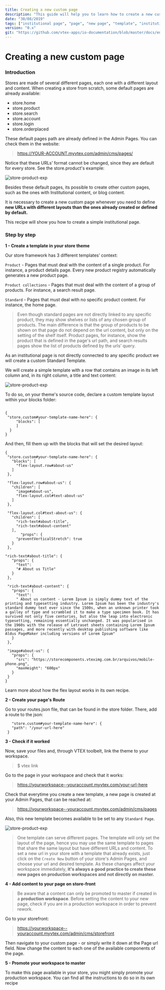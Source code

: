 ```yaml
---
title: Creating a new custom page
description: "This guide will help you to learn how to create a new custom page in your website. You'll be introduced to the framework's template types and default pages. Also, a simple institutional page will be built from scratch."
date: "30/08/2019"
tags: ["institutional page", "page", "new page", "template", "institutional"]
version: "0.x"
git: "https://github.com/vtex-apps/io-documentation/blob/master/docs/en/Recipes/store/creating-a-new-custom-page.md"
---
```


# Creating a new custom page

### Introduction
Stores are made of several different pages, each one with a different layout and content. When creating a store from scratch, some default pages are already available:

- store.home
- store.product
- store.search
- store.account
- store.login
- store.orderplaced

These default pages path are already defined in the Admin Pages. You can check them in the website:

>https://YOUR-ACCOUNT.myvtex.com/admin/cms/pages/

Notice that these URLs’ format cannot be changed, since they are default for every store. See the store.product's example:

![store-product-exp](https://user-images.githubusercontent.com/12139385/63775040-ea2d0c00-c8b4-11e9-8697-d33d40df45f4.png)

Besides these default pages, its possible to create other custom pages, such as the ones with Institutional content, or blog content.

It is necessary to create a new custom page whenever you need to define **new URLs with different layouts than the ones already created or defined by default.** 

This recipe will show you how to create a simple institutional page.


### Step by step

**1 - Create a template in your store theme**

Our store framework has 3 different templates’ context:

`Product` - Pages that must deal with the content of a single product. For instance,  a product details page. Every new product registry automatically generates a new product page.

`Product collections` - Pages that must deal with the content of a group of products. For instance, a search result page.

`Standard` - Pages that must deal with no specific product content. For instance, the home page.

> Even though standard pages are not directly linked to any specific product, they may show shelves or lists of any chosen group of products. The main difference is that the group of products to be shown on that page do not depend on the url content, but only on the setting of the shelf itself. 
Product pages, for instance, show the product that is defined in the page's url path, and search results pages show the list of products defined by the urls’ query.

As an institutional page is not directly connected to any specific product we will create a custom Standard Template.

We will create a simple template with a row that contains an image in its left column and, in its right column, a title and text content:

![store-product-exp](https://user-images.githubusercontent.com/12139385/63775975-dbdfef80-c8b6-11e9-9b76-e50924b828ae.png)

To do so, on your theme's source code, declare a custom template layout within your blocks folder:
```

{
 "store.custom#your-template-name-here": {
     "blocks": [	
     ]
  }
}
```

And then, fill them up with the blocks that will set the desired layout:

```
{
 "store.custom#your-template-name-here": {
   "blocks": [
     "flex-layout.row#about-us"
   ]
 },
 
 "flex-layout.row#about-us": {
   "children": [
     "image#about-us",
     "flex-layout.col#text-about-us"
   ]
 },
 
 "flex-layout.col#text-about-us": {
   "children": [
     "rich-text#about-title",
     "rich-text#about-content"
   ],
       "props": {
     "preventVerticalStretch": true
   }
 },
 
"rich-text#about-title": {
   "props": {
     "text":
     "# About us Title"
   }
 },
 
 "rich-text#about-content": {
   "props": {
     "text":
     " About us content - Lorem Ipsum is simply dummy text of the printing and typesetting industry. Lorem Ipsum has been the industry's standard dummy text ever since the 1500s, when an unknown printer took a galley of type and scrambled it to make a type specimen book. It has survived not only five centuries, but also the leap into electronic typesetting, remaining essentially unchanged. It was popularised in the 1960s with the release of Letraset sheets containing Lorem Ipsum passages, and more recently with desktop publishing software like Aldus PageMaker including versions of Lorem Ipsum"
   }
 },
 
 "image#about-us": {
   "props": {
     "src": "https://storecomponents.vteximg.com.br/arquivos/mobile-phone.png",
     "maxHeight": "600px"
   }
 }
}
```

Learn more about how the flex layout works in its own recipe.


**2 - Create your page's Route**

Go to your routes.json file, that can be found in the store folder. There, add a route to the json:
```
   "store.custom#your-template-name-here": {
   "path": "/your-url-here"
 }
```


**3 - Check if it worked**

Now, save your files and, through VTEX toolbelt, link the theme to your workspace.

>$ vtex link

Go to the page in your workspace and check that it works:

>https://yourworkspace--youraccount.myvtex.com/your-url-here

Check that everytime you create a new template, a new page is created at your Admin Pages, that can be reached at: 
 >https://yourworkspace--youraccount.myvtex.com/admin/cms/pages

Also, this new template becomes available to be set to any `Standard Page`.

![store-product-exp](https://user-images.githubusercontent.com/12139385/63776208-498c1b80-c8b7-11e9-9e46-3c7f76f58036.png)

>One template can serve different pages. The template will only set the layout of the page, hence you may use the same template to pages that share the same layout but have different URLs and content. To set a new url in your store with a template that already exists, just click on the `Create New` button of your store's Admin Pages, and choose your url and desired template. As these changes affect your workspace immediately, **it's always a good practice to create these new pages on production workspaces and not directly on master.**


**4 - Add content to your page on store-front**

>Be aware that a content can only be promoted to master if created in a **production workspace**. Before setting the content to your new page, check if you are in a production workspace in order to prevent rework.

Go to your storefront:
> https://yourworkspace--youraccount.myvtex.com/admin/cms/storefront

Then navigate to your custom page - or simply write it down at the Page url field. 
Now change the content to each one of the available components of the page.


**5 - Promote your workspace to master**

To make this page available in your store, you might simply promote your production workspace. You can find all the instructions to do so in its own recipe
